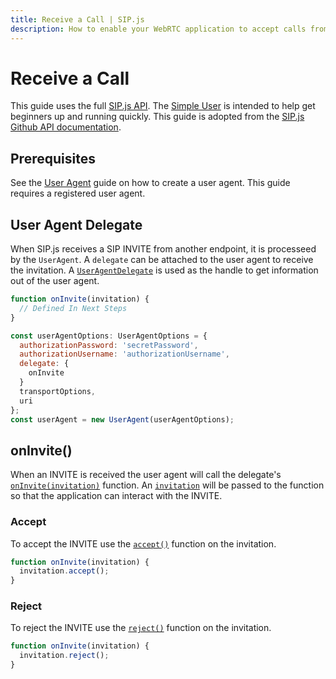 ```yaml
---
title: Receive a Call | SIP.js
description: How to enable your WebRTC application to accept calls from peers and third parties by registering a SIP user agent.
---
```


# Receive a Call

This guide uses the full [SIP.js API](https://github.com/onsip/SIP.js/blob/master/docs/api/sip.js.md). The [Simple User](./simple) is intended to help get beginners up and running quickly. This guide is adopted from the [SIP.js Github API documentation](https://github.com/onsip/SIP.js/blob/master/docs/api.md).

## Prerequisites

See the [User Agent](./user-agent) guide on how to create a user agent. This guide requires a registered user agent.

## User Agent Delegate

When SIP.js receives a SIP INVITE from another endpoint, it is processeed by the `UserAgent`. A `delegate` can be attached to the user agent to receive the invitation. A [`UserAgentDelegate`](https://github.com/onsip/SIP.js/blob/master/docs/api/sip.js.useragentdelegate.md) is used as the handle to get information out of the user agent.

~~~javascript
function onInvite(invitation) {
  // Defined In Next Steps
}

const userAgentOptions: UserAgentOptions = {
  authorizationPassword: 'secretPassword',
  authorizationUsername: 'authorizationUsername',
  delegate: {
    onInvite
  }
  transportOptions,
  uri
};
const userAgent = new UserAgent(userAgentOptions);
~~~

## onInvite()

When an INVITE is received the user agent will call the delegate's [`onInvite(invitation)`](https://github.com/onsip/SIP.js/blob/master/docs/api/sip.js.useragentdelegate.oninvite.md) function. An [`invitation`](https://github.com/onsip/SIP.js/blob/master/docs/api/sip.js.invitation.md) will be passed to the function so that the application can interact with the INVITE.

### Accept

To accept the INVITE use the [`accept()`](https://github.com/onsip/SIP.js/blob/master/docs/api/sip.js.invitation.accept.md) function on the invitation.

~~~javascript
function onInvite(invitation) {
  invitation.accept();
}
~~~

### Reject

To reject the INVITE use the [`reject()`](https://github.com/onsip/SIP.js/blob/master/docs/api/sip.js.invitation.reject.md) function on the invitation.

~~~javascript
function onInvite(invitation) {
  invitation.reject();
}
~~~
